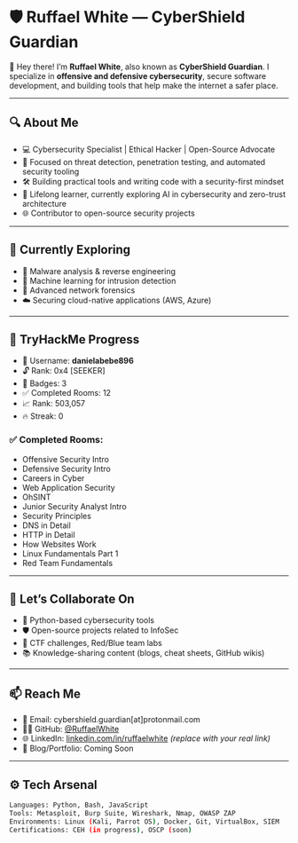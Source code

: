 # 🛡️ Ruffael White — CyberShield Guardian

👋 Hey there! I’m **Ruffael White**, also known as **CyberShield Guardian**. I specialize in **offensive and defensive cybersecurity**, secure software development, and building tools that help make the internet a safer place.

---

## 🔍 About Me

- 💻 Cybersecurity Specialist | Ethical Hacker | Open-Source Advocate  
- 🎯 Focused on threat detection, penetration testing, and automated security tooling  
- 🛠️ Building practical tools and writing code with a security-first mindset  
- 🚀 Lifelong learner, currently exploring AI in cybersecurity and zero-trust architecture  
- 🌐 Contributor to open-source security projects  

---

## 🧠 Currently Exploring

- 🧬 Malware analysis & reverse engineering  
- 🤖 Machine learning for intrusion detection  
- 🔐 Advanced network forensics  
- ☁️ Securing cloud-native applications (AWS, Azure)

---

## 🚩 TryHackMe Progress

- 🧠 Username: **danielabebe896**  
- 🔓 Rank: 0x4 [SEEKER]  
- 🏅 Badges: 3  
- ✅ Completed Rooms: 12  
- 📈 Rank: 503,057  
- 🔥 Streak: 0  

### ✅ Completed Rooms:

- Offensive Security Intro  
- Defensive Security Intro  
- Careers in Cyber  
- Web Application Security  
- OhSINT  
- Junior Security Analyst Intro  
- Security Principles  
- DNS in Detail  
- HTTP in Detail  
- How Websites Work  
- Linux Fundamentals Part 1  
- Red Team Fundamentals  

---

## 🤝 Let’s Collaborate On

- 🔧 Python-based cybersecurity tools  
- 🛡️ Open-source projects related to InfoSec  
- 🔎 CTF challenges, Red/Blue team labs  
- 📚 Knowledge-sharing content (blogs, cheat sheets, GitHub wikis)

---

## 📫 Reach Me

- 💌 Email: cybershield.guardian[at]protonmail.com  
- 🧑‍💻 GitHub: [@RuffaelWhite](https://github.com/RuffaelWhite)  
- 🌐 LinkedIn: [linkedin.com/in/ruffaelwhite](#) *(replace with your real link)*  
- 📜 Blog/Portfolio: Coming Soon

---

## ⚙️ Tech Arsenal

```bash
Languages: Python, Bash, JavaScript
Tools: Metasploit, Burp Suite, Wireshark, Nmap, OWASP ZAP
Environments: Linux (Kali, Parrot OS), Docker, Git, VirtualBox, SIEM
Certifications: CEH (in progress), OSCP (soon)
